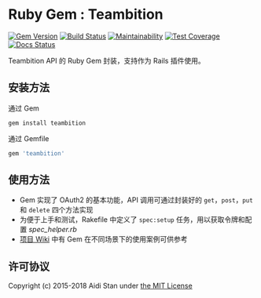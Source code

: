 # Ruby Gem : Teambition
[![Gem Version](https://badge.fury.io/rb/teambition.svg)](http://badge.fury.io/rb/teambition)
[![Build Status](https://travis-ci.org/aidistan/ruby-teambition.svg?branch=master)](https://travis-ci.org/aidistan/ruby-teambition)
[![Maintainability](https://api.codeclimate.com/v1/badges/c1c85d7baea5ec6f3b73/maintainability)](https://codeclimate.com/github/aidistan/ruby-teambition/maintainability)
[![Test Coverage](https://api.codeclimate.com/v1/badges/c1c85d7baea5ec6f3b73/test_coverage)](https://codeclimate.com/github/aidistan/ruby-teambition/test_coverage)
[![Docs Status](http://inch-ci.org/github/aidistan/ruby-teambition.svg?branch=master)](http://inch-ci.org/github/aidistan/ruby-teambition)

Teambition API 的 Ruby Gem 封装，支持作为 Rails 插件使用。

## 安装方法

通过 Gem

```shell
gem install teambition
```

通过 Gemfile

```ruby
gem 'teambition'
```

## 使用方法

- Gem 实现了 OAuth2 的基本功能，API 调用可通过封装好的 `get`，`post`，`put` 和 `delete` 四个方法实现
- 为便于上手和测试，Rakefile 中定义了 `spec:setup` 任务，用以获取令牌和配置 *spec_helper.rb*
- [项目 Wiki](https://github.com/aidistan/ruby-teambition/wiki) 中有 Gem 在不同场景下的使用案例可供参考

## 许可协议

Copyright (c) 2015-2018 Aidi Stan under [the MIT License](https://github.com/aidistan/ruby-teambition/blob/master/LICENSE)
